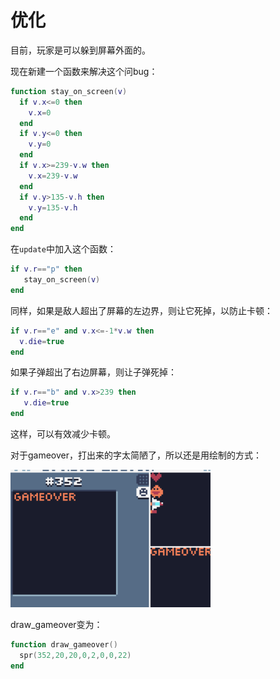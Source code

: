 # 优化

目前，玩家是可以躲到屏幕外面的。

现在新建一个函数来解决这个问bug：

```lua
function stay_on_screen(v)
  if v.x<=0 then
    v.x=0
  end
  if v.y<=0 then
    v.y=0
  end
  if v.x>=239-v.w then
    v.x=239-v.w
  end
  if v.y>135-v.h then
    v.y=135-v.h
  end
end
```

在`update`中加入这个函数：

```lua
if v.r=="p" then
   stay_on_screen(v)
end
```

同样，如果是敌人超出了屏幕的左边界，则让它死掉，以防止卡顿：

```lua
if v.r=="e" and v.x<=-1*v.w then
  v.die=true
end
```

如果子弹超出了右边屏幕，则让子弹死掉：

```lua
if v.r=="b" and v.x>239 then
   v.die=true
end
```

这样，可以有效减少卡顿。

对于gameover，打出来的字太简陋了，所以还是用绘制的方式：

![](./images/gameover.png)

draw_gameover变为：

```lua
function draw_gameover()
  spr(352,20,20,0,2,0,0,22)
end
```


